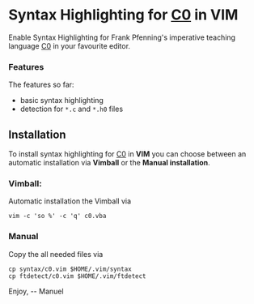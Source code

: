 Syntax Highlighting for [C0][C0] in VIM
==================================

Enable Syntax Highlighting for Frank Pfenning's imperative
teaching language [C0][C0] in your favourite editor.

### Features
The features so far:

- basic syntax highlighting
- detection for `*.c` and `*.h0` files

Installation
------------

To install syntax highlighting for [C0][C0] in **VIM**
you can choose between an automatic installation via
**Vimball** or the **Manual installation**.

### Vimball:
Automatic installation the Vimball via

```
vim -c 'so %' -c 'q' c0.vba
```

### Manual 
Copy the all needed files via

```
cp syntax/c0.vim $HOME/.vim/syntax
cp ftdetect/c0.vim $HOME/.vim/ftdetect
```

[C0]: http://c0.typesafety.net/

Enjoy,
-- Manuel

